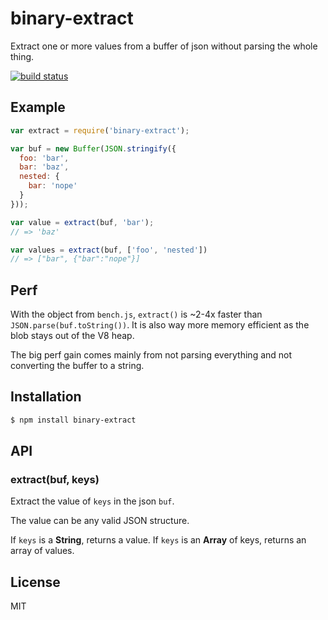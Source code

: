 
# binary-extract

  Extract one or more values from a buffer of json without parsing the whole thing.

  [![build status](https://secure.travis-ci.org/juliangruber/binary-extract.png)](http://travis-ci.org/juliangruber/binary-extract)

## Example

```js
var extract = require('binary-extract');

var buf = new Buffer(JSON.stringify({
  foo: 'bar',
  bar: 'baz',
  nested: {
    bar: 'nope'  
  } 
}));

var value = extract(buf, 'bar');
// => 'baz'

var values = extract(buf, ['foo', 'nested'])
// => ["bar", {"bar":"nope"}]
```

## Perf

  With the object from `bench.js`, `extract()` is ~2-4x faster than
  `JSON.parse(buf.toString())`. It is also way more memory efficient as the
  blob stays out of the V8 heap.

  The big perf gain comes mainly from not parsing everything and not
  converting the buffer to a string.

## Installation

```bash
$ npm install binary-extract
```

## API

### extract(buf, keys)

  Extract the value of `keys` in the json `buf`.

  The value can be any valid JSON structure.

  If `keys` is a __String__, returns a value. If `keys` is an __Array__ of
  keys, returns an array of values.

## License

  MIT

